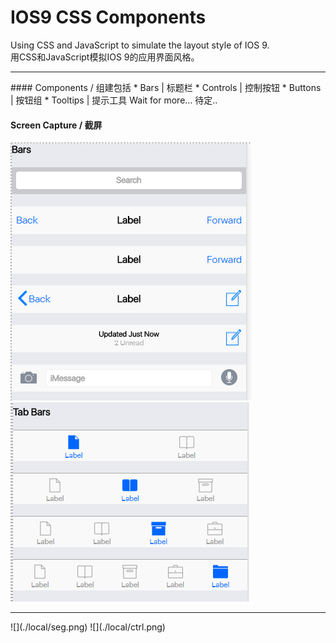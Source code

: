 # IOS9 CSS Components
Using CSS and JavaScript to simulate the layout style of IOS 9.   
用CSS和JavaScript模拟IOS 9的应用界面风格。  
<hr>
#### Components / 组建包括  
* Bars      |   标题栏
* Controls  |   控制按钮
* Buttons   |   按钮组
* Tooltips  |   提示工具   
  Wait for more...  
  待定..
  
#### Screen Capture / 截屏  
![](./local/bar.png)&nbsp;![](./local/tab.png)
<hr>
![](./local/seg.png)&nbsp;![](./local/ctrl.png)  
